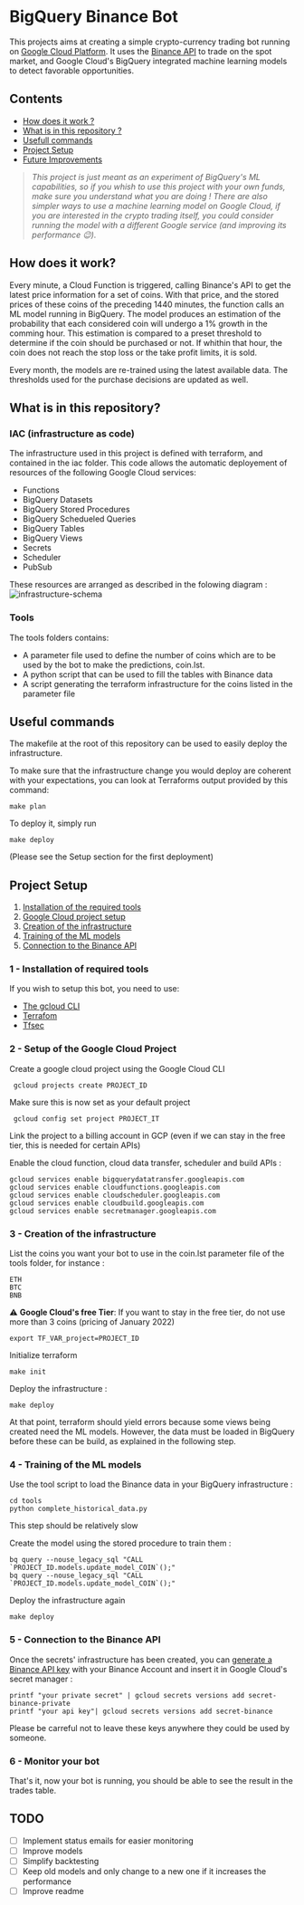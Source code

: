 # BigQuery Binance Bot

This projects aims at creating a simple crypto-currency trading bot running on [Google Cloud Platform](https://console.cloud.google.com/). It uses the [Binance API](https://binance-docs.github.io/apidocs/) to trade on the spot market, and Google Cloud's BigQuery integrated machine learning models to detect favorable opportunities. 

## Contents

- [How does it work ?](#how-does-it-work)
- [What is in this repository ?](#what-is-in-this-repository)
- [Usefull commands](#useful-commands)
- [Project Setup](#project-setup)
- [Future Improvements](#todo)

 
> _This project is just meant as an experiment of BigQuery's ML capabilities, so if you whish to use this project with your own funds, make sure you understand what you are doing ! There are also simpler ways to use a machine learning model on Google Cloud, if you are interested in the crypto trading itself, you could consider running the model with a different Google service (and improving its performance 😉)._


## How does it work? 

Every minute, a Cloud Function is triggered, calling Binance's API to get the latest price information for a set of coins.
With that price, and the stored prices of these coins of the preceding 1440 minutes, the function calls an ML model running in BigQuery. The model produces an estimation of the probability that each considered coin will undergo a 1% growth in the comming hour. This estimation is compared to a preset threshold to determine if the coin should be purchased or not. If whithin that hour, the coin does not reach the stop loss or the take profit limits, it is sold.

Every month, the models are re-trained using the latest available data. The thresholds used for the purchase decisions are updated as well. 

## What is in this repository?

### IAC (infrastructure as code) 
The infrastructure used in this project is defined with terraform, and contained in the iac folder. This code allows the automatic deployement of resources of the following Google Cloud services:
- Functions 
- BigQuery Datasets
- BigQuery Stored Procedures 
- BigQuery Schedueled Queries
- BigQuery Tables
- BigQuery Views 
- Secrets 
- Scheduler 
- PubSub

These resources are arranged as described in the folowing diagram :
![infrastructure-schema](docs/schema.svg)

### Tools
The tools folders contains:
- A parameter file used to define the number of coins which are to be used by the bot to make the predictions, coin.lst.
- A python script that can be used to fill the tables with Binance data 
- A script generating the terraform infrastructure for the coins listed in the parameter file


## Useful commands

The makefile at the root of this repository can be used to easily deploy the infrastructure.

To make sure that the infrastructure change you would deploy are coherent with your expectations, you can look at Terraforms output provided by this command:

```
make plan
```

To deploy it, simply run
```
make deploy
```
(Please see the Setup section for the first deployment)

## Project Setup 

1. [Installation of the required tools](#1---installation-of-required-tools)
2. [Google Cloud project setup](#2---setup-of-the-google-cloud-project)
3. [Creation of the infrastructure](#3---creation-of-the-infrastructure)
4. [Training of the ML models](#4---training-of-the-ml-models)
5. [Connection to the Binance API](#5---connection-to-the-binance-api)

### 1 - Installation of required tools

If you wish to setup this bot, you need to use:

 - [The gcloud CLI](https://cloud.google.com/sdk/docs/install)
 - [Terrafom](https://learn.hashicorp.com/tutorials/terraform/install-cli)
 - [Tfsec](https://github.com/aquasecurity/tfsec)


### 2 - Setup of the Google Cloud Project

Create a google cloud project using the Google Cloud CLI
```
 gcloud projects create PROJECT_ID
```
Make sure this is now set as your default project
```
 gcloud config set project PROJECT_IT
```
Link the project to a billing account in GCP (even if we can stay in the free tier, this is needed for certain APIs)

Enable the cloud function, cloud data transfer, scheduler and build APIs :
```
gcloud services enable bigquerydatatransfer.googleapis.com
gcloud services enable cloudfunctions.googleapis.com
gcloud services enable cloudscheduler.googleapis.com
gcloud services enable cloudbuild.googleapis.com
gcloud services enable secretmanager.googleapis.com
```

### 3 - Creation of the infrastructure

List the coins you want your bot to use in the coin.lst parameter file of the tools folder, for instance : 
```
ETH
BTC
BNB
```
:warning: **Google Cloud's free Tier**: If you want to stay in  the free tier, do not use more than 3 coins (pricing of January 2022)


```
export TF_VAR_project=PROJECT_ID
```

Initialize terraform 
```
make init
```

Deploy the infrastructure :
```
make deploy
```

At that point, terraform should yield errors because some views being created need the ML models. However, the data must be loaded in BigQuery before these can be build, as explained in the following step.

### 4 - Training of the ML models

Use the tool script to load the Binance data in your BigQuery infrastructure :
```
cd tools
python complete_historical_data.py    
```
This step should be relatively slow

Create the model using the stored procedure to train them : 
```
bq query --nouse_legacy_sql "CALL `PROJECT_ID.models.update_model_COIN`();"
bq query --nouse_legacy_sql "CALL `PROJECT_ID.models.update_model_COIN`();"
```

Deploy the infrastructure again
```
make deploy
```

### 5 - Connection to the Binance API

Once the secrets' infrastructure has been created, you can [generate a Binance API key](https://www.binance.com/en/support/faq/360002502072) with your Binance Account and insert it in Google Cloud's secret manager :

```
printf "your private secret" | gcloud secrets versions add secret-binance-private 
printf "your api key"| gcloud secrets versions add secret-binance 
```

Please be carreful not to leave these keys anywhere they could be used by someone. 

### 6 - Monitor your bot

That's it, now your bot is running, you should be able to see the result in the trades table. 

## TODO
- [ ] Implement status emails for easier monitoring
- [ ] Improve models
- [ ] Simplify backtesting
- [ ] Keep old models and only change to a new one if it increases the performance
- [ ] Improve readme
